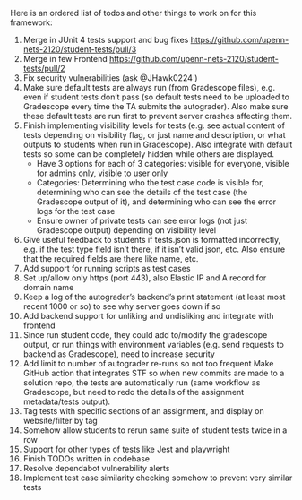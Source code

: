 Here is an ordered list of todos and other things to work on for this framework:

1. Merge in JUnit 4 tests support and bug fixes https://github.com/upenn-nets-2120/student-tests/pull/3
2. Merge in few Frontend https://github.com/upenn-nets-2120/student-tests/pull/2
3. Fix security vulnerabilities (ask @JHawk0224 )
4. Make sure default tests are always run (from Gradescope files), e.g. even if student tests don’t pass (so default tests need to be uploaded to Gradescope every time the TA submits the autograder). Also make sure these default tests are run first to prevent server crashes affecting them.
5. Finish implementing visibility levels for tests (e.g. see actual content of tests depending on visibility flag, or just name and description, or what outputs to students when run in Gradescope). Also integrate with default tests so some can be completely hidden while others are displayed.
    - Have 3 options for each of 3 categories: visible for everyone, visible for admins only, visible to user only
    - Categories: Determining who the test case code is visible for, determining who can see the details of the test case (the Gradescope output of it), and determining who can see the error logs for the test case
    - Ensure owner of private tests can see error logs (not just Gradescope output) depending on visibility level
6. Give useful feedback to students if tests.json is formatted incorrectly, e.g. if the test type field isn’t there, if it isn’t valid json, etc. Also ensure that the required fields are there like name, etc.
7. Add support for running scripts as test cases
8. Set up/allow only https (port 443), also Elastic IP and A record for domain name
9. Keep a log of the autograder’s backend’s print statement (at least most recent 1000 or so) to see why server goes down if so
10. Add backend support for unliking and undisliking and integrate with frontend
11. Since run student code, they could add to/modify the gradescope output, or run things with environment variables (e.g. send requests to backend as Gradescope), need to increase security
12. Add limit to number of autograder re-runs so not too frequent
Make GitHub action that integrates STF so when new commits are made to a solution repo, the tests are automatically run (same workflow as Gradescope, but need to redo the details of the assignment metadata/tests output).
13. Tag tests with specific sections of an assignment, and display on website/filter by tag
14. Somehow allow students to rerun same suite of student tests twice in a row
15. Support for other types of tests like Jest and playwright
16. Finish TODOs written in codebase
17. Resolve dependabot vulnerability alerts
18. Implement test case similarity checking somehow to prevent very similar tests
